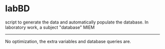 # labBD
script to generate the data and automatically populate the database.
In laboratory work, a subject "database"
MIEM

--------------
No optimization, the extra variables and database queries are.